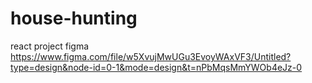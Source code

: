 # house-hunting
react project
figma  https://www.figma.com/file/w5XvujMwUGu3EvoyWAxVF3/Untitled?type=design&node-id=0-1&mode=design&t=nPbMqsMmYWOb4eJz-0
